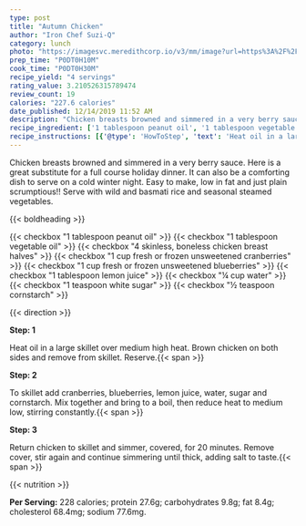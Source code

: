 ```yaml
---
type: post
title: "Autumn Chicken"
author: "Iron Chef Suzi-Q"
category: lunch
photo: "https://imagesvc.meredithcorp.io/v3/mm/image?url=https%3A%2F%2Fimages.media-allrecipes.com%2Fuserphotos%2F4460619.jpg"
prep_time: "P0DT0H10M"
cook_time: "P0DT0H30M"
recipe_yield: "4 servings"
rating_value: 3.210526315789474
review_count: 19
calories: "227.6 calories"
date_published: 12/14/2019 11:52 AM
description: "Chicken breasts browned and simmered in a very berry sauce. Here is a great substitute for a full course holiday dinner. It can also be a comforting dish to serve on a cold winter night. Easy to make, low in fat and just plain scrumptious!! Serve with wild and basmati rice and seasonal steamed vegetables."
recipe_ingredient: ['1 tablespoon peanut oil', '1 tablespoon vegetable oil', '4 skinless, boneless chicken breast halves', '1 cup fresh or frozen unsweetened cranberries', '1 cup fresh or frozen unsweetened blueberries', '1 tablespoon lemon juice', '¼ cup water', '1 teaspoon white sugar', '½ teaspoon cornstarch']
recipe_instructions: [{'@type': 'HowToStep', 'text': 'Heat oil in a large skillet over medium high heat. Brown chicken on both sides and remove from skillet. Reserve.\n'}, {'@type': 'HowToStep', 'text': 'To skillet add cranberries, blueberries, lemon juice, water, sugar and cornstarch. Mix together and bring to a boil, then reduce heat to medium low, stirring constantly.\n'}, {'@type': 'HowToStep', 'text': 'Return chicken to skillet and simmer, covered, for 20 minutes. Remove cover, stir again and continue simmering until thick, adding salt to taste.\n'}]
---
```


Chicken breasts browned and simmered in a very berry sauce. Here is a great substitute for a full course holiday dinner. It can also be a comforting dish to serve on a cold winter night. Easy to make, low in fat and just plain scrumptious!! Serve with wild and basmati rice and seasonal steamed vegetables. 

{{< boldheading >}}

{{< checkbox "1 tablespoon peanut oil" >}}
{{< checkbox "1 tablespoon vegetable oil" >}}
{{< checkbox "4  skinless, boneless chicken breast halves" >}}
{{< checkbox "1 cup fresh or frozen unsweetened cranberries" >}}
{{< checkbox "1 cup fresh or frozen unsweetened blueberries" >}}
{{< checkbox "1 tablespoon lemon juice" >}}
{{< checkbox "¼ cup water" >}}
{{< checkbox "1 teaspoon white sugar" >}}
{{< checkbox "½ teaspoon cornstarch" >}}


{{< direction >}}

**Step: 1**

Heat oil in a large skillet over medium high heat. Brown chicken on both sides and remove from skillet. Reserve.{{< span >}}

**Step: 2**

To skillet add cranberries, blueberries, lemon juice, water, sugar and cornstarch. Mix together and bring to a boil, then reduce heat to medium low, stirring constantly.{{< span >}}

**Step: 3**

Return chicken to skillet and simmer, covered, for 20 minutes. Remove cover, stir again and continue simmering until thick, adding salt to taste.{{< span >}}

{{< nutrition >}}

**Per Serving:** 228 calories; protein 27.6g; carbohydrates 9.8g; fat 8.4g; cholesterol 68.4mg; sodium 77.6mg.